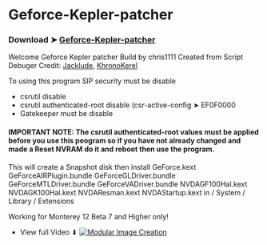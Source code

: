 # Geforce-Kepler-patcher

### Download ➤ [Geforce-Kepler-patcher]()

Welcome Geforce Kepler patcher
Build by chris1111
Created from Script Debuger
Credit: [Jacklude](https://github.com/jacklukem), [KhronoKerel](https://github.com/dortania/PatcherSupportPkg)

To using this program SIP security must be disable

- csrutil disable 
- csrutil authenticated-root disable (csr-active-config ➤ EF0F0000
- Gatekeeper must be disable
#### IMPORTANT NOTE: The csrutil authenticated-root values must be applied before you use this peogram so if you have not already changed and made a Reset NVRAM do it and reboot then use the program.

This will create a Snapshot disk then install
GeForce.kext
GeForceAIRPlugin.bundle
GeForceGLDriver.bundle
GeForceMTLDriver.bundle
GeForceVADriver.bundle
NVDAGF100Hal.kext
NVDAGK100Hal.kext
NVDAResman.kext
NVDAStartup.kext
in / System / Library / Extensions 


Working for Monterey 12 Beta 7 and Higher only!

- View full Video ⬇︎
[![Modular Image Creation](https://user-images.githubusercontent.com/6248794/134072536-7c46b8cc-4d8b-42f9-a28a-3c02734f1f5d.png)](https://www.youtube.com/watch?v=X0seonNM_1Y)


